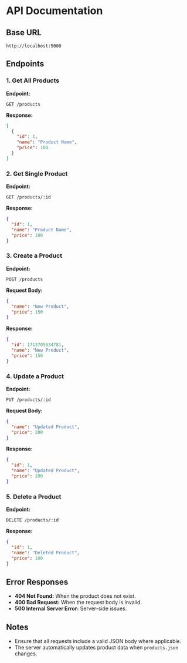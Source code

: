 # API Documentation

## Base URL
```
http://localhost:5000
```

## Endpoints

### 1. Get All Products
**Endpoint:**
```
GET /products
```
**Response:**
```json
[
  {
    "id": 1,
    "name": "Product Name",
    "price": 100
  }
]
```

### 2. Get Single Product
**Endpoint:**
```
GET /products/:id
```
**Response:**
```json
{
  "id": 1,
  "name": "Product Name",
  "price": 100
}
```

### 3. Create a Product
**Endpoint:**
```
POST /products
```
**Request Body:**
```json
{
  "name": "New Product",
  "price": 150
}
```
**Response:**
```json
{
  "id": 1713705634781,
  "name": "New Product",
  "price": 150
}
```

### 4. Update a Product
**Endpoint:**
```
PUT /products/:id
```
**Request Body:**
```json
{
  "name": "Updated Product",
  "price": 200
}
```
**Response:**
```json
{
  "id": 1,
  "name": "Updated Product",
  "price": 200
}
```

### 5. Delete a Product
**Endpoint:**
```
DELETE /products/:id
```
**Response:**
```json
{
  "id": 1,
  "name": "Deleted Product",
  "price": 100
}
```

## Error Responses
- **404 Not Found:** When the product does not exist.
- **400 Bad Request:** When the request body is invalid.
- **500 Internal Server Error:** Server-side issues.

## Notes
- Ensure that all requests include a valid JSON body where applicable.
- The server automatically updates product data when `products.json` changes.

